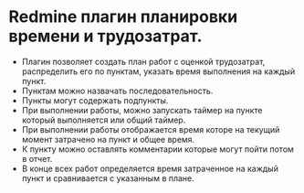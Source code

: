 # Redmine плагин планировки времени и трудозатрат.
* Плагин позволяет создать план работ с оценкой трудозатрат, распределить его по пунктам, указать время выполнения на каждый пункт.
* Пунктам можно назвачать последовательность.
* Пункты могут содержать подпункты.
* При выполнении работы, можно запускать таймер на пункте который выполняется или общий таймер.
* При выполнении работы отображается время которе на текущий момент затрачено на пункт и общее время.
* К пункту можно оставлять комментарии которые могут пойти потом в отчет.
* В конце всех работ определяется время затраченное на каждый пункт и сравнивается с указанным в плане.

